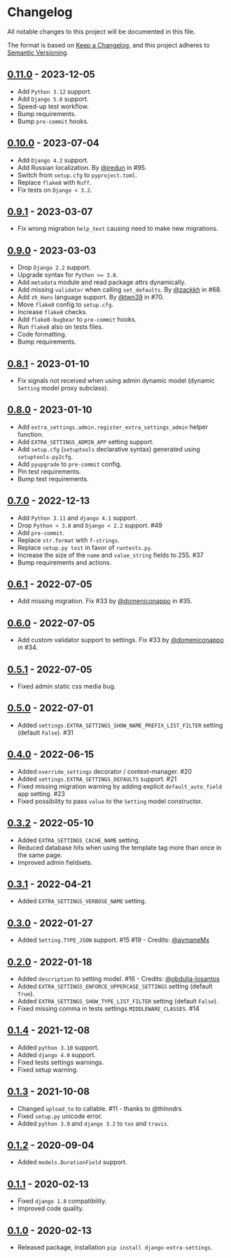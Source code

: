 # Changelog
All notable changes to this project will be documented in this file.

The format is based on [Keep a Changelog](https://keepachangelog.com/en/1.0.0/),
and this project adheres to [Semantic Versioning](https://semver.org/spec/v2.0.0.html).

## [0.11.0](https://github.com/fabiocaccamo/django-extra-settings/releases/tag/0.11.0) - 2023-12-05
-   Add `Python 3.12` support.
-   Add `Django 5.0` support.
-   Speed-up test workflow.
-   Bump requirements.
-   Bump `pre-commit` hooks.

## [0.10.0](https://github.com/fabiocaccamo/django-extra-settings/releases/tag/0.10.0) - 2023-07-04
-   Add `Django 4.2` support.
-   Add Russian localization. By [@iredun](https://github.com/iredun) in #95.
-   Switch from `setup.cfg` to `pyproject.toml`.
-   Replace `flake8` with `Ruff`.
-   Fix tests on `Django < 3.2`.

## [0.9.1](https://github.com/fabiocaccamo/django-extra-settings/releases/tag/0.9.1) - 2023-03-07
-   Fix wrong migration `help_text` causing need to make new migrations.

## [0.9.0](https://github.com/fabiocaccamo/django-extra-settings/releases/tag/0.9.0) - 2023-03-03
-   Drop `Django 2.2` support.
-   Upgrade syntax for `Python >= 3.8`.
-   Add `metadata` module and read package attrs dynamically.
-   Add missing `validator` when calling `set_defaults`. By [@zackkh](https://github.com/zackkh) in #68.
-   Add `zh_Hans` language support. By [@twn39](https://github.com/twn39) in #70.
-   Move `flake8` config to `setup.cfg`.
-   Increase `flake8` checks.
-   Add `flake8-bugbear` to `pre-commit` hooks.
-   Run `flake8` also on tests files.
-   Code formatting.
-   Bump requirements.

## [0.8.1](https://github.com/fabiocaccamo/django-extra-settings/releases/tag/0.8.1) - 2023-01-10
-   Fix signals not received when using admin dynamic model (dynamic `Setting` model  proxy subclass).

## [0.8.0](https://github.com/fabiocaccamo/django-extra-settings/releases/tag/0.8.0) - 2023-01-10
-   Add `extra_settings.admin.register_extra_settings_admin` helper function.
-   Add `EXTRA_SETTINGS_ADMIN_APP` setting support.
-   Add `setup.cfg` (`setuptools` declarative syntax) generated using `setuptools-py2cfg`.
-   Add `pyupgrade` to `pre-commit` config.
-   Pin test requirements.
-   Bump test requirements.


## [0.7.0](https://github.com/fabiocaccamo/django-extra-settings/releases/tag/0.7.0) - 2022-12-13
-   Add `Python 3.11` and `django 4.1` support.
-   Drop `Python < 3.8` and `Django < 2.2` support. #49
-   Add `pre-commit`.
-   Replace `str.format` with `f-strings`.
-   Replace `setup.py test` in favor of `runtests.py`.
-   Increase the size of the `name` and `value_string` fields to 255. #37
-   Bump requirements and actions.

## [0.6.1](https://github.com/fabiocaccamo/django-extra-settings/releases/tag/0.6.1) - 2022-07-05
-   Add missing migration. Fix #33 by [@domeniconappo](https://github.com/domeniconappo) in #35.

## [0.6.0](https://github.com/fabiocaccamo/django-extra-settings/releases/tag/0.6.0) - 2022-07-05
-   Add custom validator support to settings. Fix #33 by [@domeniconappo](https://github.com/domeniconappo) in #34.

## [0.5.1](https://github.com/fabiocaccamo/django-extra-settings/releases/tag/0.5.1) - 2022-07-05
-   Fixed admin static css media bug.

## [0.5.0](https://github.com/fabiocaccamo/django-extra-settings/releases/tag/0.5.0) - 2022-07-01
-   Added `settings.EXTRA_SETTINGS_SHOW_NAME_PREFIX_LIST_FILTER` setting (default `False`). #31

## [0.4.0](https://github.com/fabiocaccamo/django-extra-settings/releases/tag/0.4.0) - 2022-06-15
-   Added `override_settings` decorator / context-manager. #20
-   Added `settings.EXTRA_SETTINGS_DEFAULTS` support. #21
-   Fixed missing migration warning by adding explicit `default_auto_field` app setting. #23
-   Fixed possibility to pass `value` to the `Setting` model constructor.

## [0.3.2](https://github.com/fabiocaccamo/django-extra-settings/releases/tag/0.3.2) - 2022-05-10
-   Added `EXTRA_SETTINGS_CACHE_NAME` setting.
-   Reduced database hits when using the template tag more than once in the same page.
-   Improved admin fieldsets.

## [0.3.1](https://github.com/fabiocaccamo/django-extra-settings/releases/tag/0.3.1) - 2022-04-21
-   Added `EXTRA_SETTINGS_VERBOSE_NAME` setting.

## [0.3.0](https://github.com/fabiocaccamo/django-extra-settings/releases/tag/0.3.0) - 2022-01-27
-   Added `Setting.TYPE_JSON` support. #15 #19 - Credits: [@aymaneMx](https://github.com/aymaneMx)

## [0.2.0](https://github.com/fabiocaccamo/django-extra-settings/releases/tag/0.2.0) - 2022-01-18
-   Added `description` to setting model. #16 - Credits: [@obdulia-losantos](https://github.com/obdulia-losantos)
-   Added `EXTRA_SETTINGS_ENFORCE_UPPERCASE_SETTINGS` setting (default `True`).
-   Added `EXTRA_SETTINGS_SHOW_TYPE_LIST_FILTER` setting (default `False`).
-   Fixed missing comma in tests settings `MIDDLEWARE_CLASSES`. #14

## [0.1.4](https://github.com/fabiocaccamo/django-extra-settings/releases/tag/0.1.4) - 2021-12-08
-   Added `python 3.10` support.
-   Added `django 4.0` support.
-   Fixed tests settings warnings.
-   Fixed setup warning.

## [0.1.3](https://github.com/fabiocaccamo/django-extra-settings/releases/tag/0.1.3) - 2021-10-08
-   Changed `upload_to` to callable. #11 - thanks to @thlnndrs
-   Fixed `setup.py` unicode error.
-   Added `python 3.9` and `django 3.2` to `tox` and `travis`.

## [0.1.2](https://github.com/fabiocaccamo/django-extra-settings/releases/tag/0.1.2) - 2020-09-04
-   Added `models.DurationField` support.

## [0.1.1](https://github.com/fabiocaccamo/django-extra-settings/releases/tag/0.1.1) - 2020-02-13
-   Fixed `django 1.8` compatibility.
-   Improved code quality.

## [0.1.0](https://github.com/fabiocaccamo/django-extra-settings/releases/tag/0.1.0) - 2020-02-13
-   Released package, installation `pip install django-extra-settings`.
